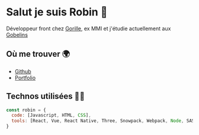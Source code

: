 # Salut je suis Robin 👋

Développeur front chez [Gorille](https://gorille.co), ex MMI et j'étudie actuellement aux [Gobelins](https://www.gobelins.fr/)

## Où me trouver 🌍

- [Github](https://github.com/robinlrx)
- [Portfolio](https://robinleroux.fr)

## Technos utilisées 👨‍💻

```js
const robin = {
  code: [Javascript, HTML, CSS],
  tools: [React, Vue, React Native, Three, Snowpack, Webpack, Node, SASS]
}
```

<!--
**robinlrx/robinlrx** is a ✨ _special_ ✨ repository because its `README.md` (this file) appears on your GitHub profile.

Here are some ideas to get you started:

- 🔭 I’m currently working on ...
- 🌱 I’m currently learning ...
- 👯 I’m looking to collaborate on ...
- 🤔 I’m looking for help with ...
- 💬 Ask me about ...
- 📫 How to reach me: ...
- 😄 Pronouns: ...
- ⚡ Fun fact: ...
-->
